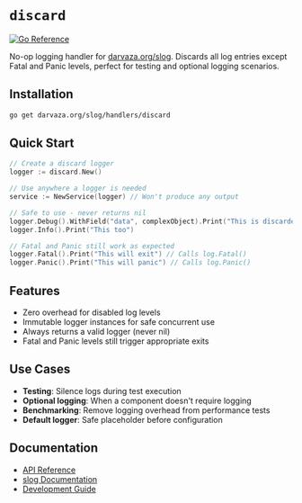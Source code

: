 # `discard`

[![Go Reference][godoc-badge]][godoc]

[godoc]: https://pkg.go.dev/darvaza.org/slog/handlers/discard
[godoc-badge]: https://pkg.go.dev/badge/darvaza.org/slog/handlers/discard.svg

No-op logging handler for
[darvaza.org/slog](https://github.com/darvaza-proxy/slog).
Discards all log entries except Fatal and Panic levels, perfect for testing and
optional logging scenarios.

## Installation

```bash
go get darvaza.org/slog/handlers/discard
```

## Quick Start

```go
// Create a discard logger
logger := discard.New()

// Use anywhere a logger is needed
service := NewService(logger) // Won't produce any output

// Safe to use - never returns nil
logger.Debug().WithField("data", complexObject).Print("This is discarded")
logger.Info().Print("This too")

// Fatal and Panic still work as expected
logger.Fatal().Print("This will exit") // Calls log.Fatal()
logger.Panic().Print("This will panic") // Calls log.Panic()
```

## Features

- Zero overhead for disabled log levels
- Immutable logger instances for safe concurrent use
- Always returns a valid logger (never nil)
- Fatal and Panic levels still trigger appropriate exits

## Use Cases

- **Testing**: Silence logs during test execution
- **Optional logging**: When a component doesn't require logging
- **Benchmarking**: Remove logging overhead from performance tests
- **Default logger**: Safe placeholder before configuration

## Documentation

- [API Reference](https://pkg.go.dev/darvaza.org/slog/handlers/discard)
- [slog Documentation](https://github.com/darvaza-proxy/slog)
- [Development Guide](AGENT.md)
